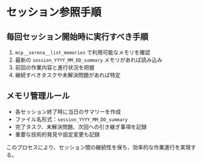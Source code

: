 # セッション参照手順

## 毎回セッション開始時に実行すべき手順

1. `mcp__serena__list_memories` で利用可能なメモリを確認
2. 最新の `session_YYYY_MM_DD_summary` メモリがあれば読み込み
3. 前回の作業内容と進行状況を把握
4. 継続すべきタスクや未解決問題があれば特定

## メモリ管理ルール

- 各セッション終了時に当日のサマリーを作成
- ファイル名形式：`session_YYYY_MM_DD_summary`
- 完了タスク、未解決問題、次回への引き継ぎ事項を記録
- 重要な技術的発見や設定変更も記録

このプロセスにより、セッション間の継続性を保ち、効率的な作業進行を実現する。